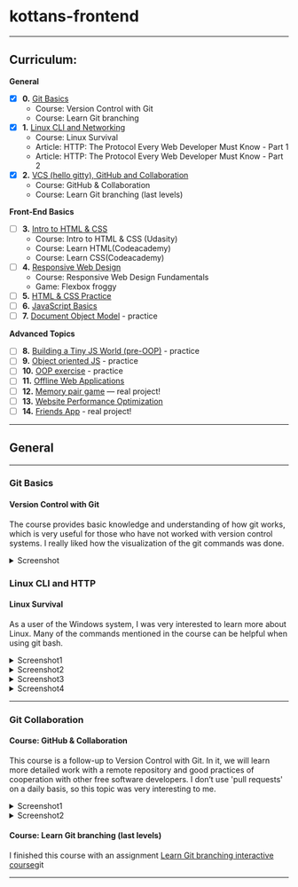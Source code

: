 # kottans-frontend

---

## Curriculum:

**General**
- [x] **0.** [Git Basics](#git-basics)
    - Course: Version Control with Git
    - Course: Learn Git branching
- [x] **1.** [Linux CLI and Networking](#linux-cli-and-http)
    - Course: Linux Survival
    - Article: HTTP: The Protocol Every Web Developer Must Know - Part 1
    - Article: HTTP: The Protocol Every Web Developer Must Know - Part 2
- [x] **2.** [VCS (hello gitty), GitHub and Collaboration](#git-collaboration)
    - Course: GitHub & Collaboration
    - Course: Learn Git branching (last levels)

**Front-End Basics**
- [ ] **3.** [Intro to HTML & CSS](#intro-to-html-and-css)
    - Course: Intro to HTML & CSS (Udasity)
    - Course: Learn HTML(Codeacademy)
    - Course: Learn CSS(Codeacademy)
- [ ] **4.** [Responsive Web Design](#responsive-web-design)
    - Course: Responsive Web Design Fundamentals
    - Game: Flexbox froggy
- [ ] **5.** [HTML & CSS Practice]()
- [ ] **6.** [JavaScript Basics]()
- [ ] **7.** [Document Object Model]() - practice

**Advanced Topics**
- [ ] **8.** [Building a Tiny JS World (pre-OOP)]() - practice
- [ ] **9.** [Object oriented JS]() - practice
- [ ] **10.** [OOP exercise]() - practice
- [ ] **11.** [Offline Web Applications]()
- [ ] **12.** [Memory pair game]() — real project!
- [ ] **13.** [Website Performance Optimization]()
- [ ] **14.** [Friends App]() - real project!

---

## General

---

### Git Basics

#### Version Control with Git
The course provides basic knowledge and understanding of how git works, which is very useful for those who have not worked with version control systems.
I really liked how the visualization of the git commands was done.

<details><summary>Screenshot</summary>
<p>

![Screenshot-image-link](task_git_basics/cursera1.PNG)
![Screenshot-image-link](task_git_basics/cursera2.PNG)

</p>
</details>

### Linux CLI and HTTP

#### Linux Survival

As a user of the Windows system, I was very interested to learn more about Linux. Many of the commands mentioned in the course can be helpful when using git bash.

<details><summary>Screenshot1</summary>
<p>

![Screenshot-image-link](task_linux_cli/Qulz1.PNG)
</p>
</details>
<details><summary>Screenshot2</summary>
<p>

![Screenshot-image-link](task_linux_cli/Qulz2.PNG)
</p>
</details>
<details><summary>Screenshot3</summary>
<p>

![Screenshot-image-link](task_linux_cli/Qulz3.PNG)
</p>
</details>
<details><summary>Screenshot4</summary>
<p>

![Screenshot-image-link](task_linux_cli/Qulz4.PNG)
</p>
</details>

---

### Git Collaboration

#### Course: GitHub & Collaboration

This course is a follow-up to Version Control with Git. In it, we will learn more detailed work with a remote repository and good practices of cooperation with other free software developers.
I don’t use 'pull requests' on a daily basis, so this topic was very interesting to me.

<details><summary>Screenshot1</summary>
<p>

![Screenshot-image-link](task_git_collaboration/coursera3.PNG)
</p>
</details>

<details><summary>Screenshot2</summary>
<p>

![Screenshot-image-link](task_git_collaboration/coursera4.PNG)
</p>
</details>


#### Course: Learn Git branching (last levels)

I finished this course with an assignment [Learn Git branching interactive course](#learn-git-branching-interactive-course)git 

---
